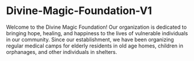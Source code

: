 # Divine-Magic-Foundation-V1
Welcome to the Divine Magic Foundation! Our organization is dedicated to bringing hope, healing, and happiness to the lives of vulnerable individuals in our community. Since our establishment, we have been organizing regular medical camps for elderly residents in old age homes, children in orphanages, and
                other individuals in shelters.
